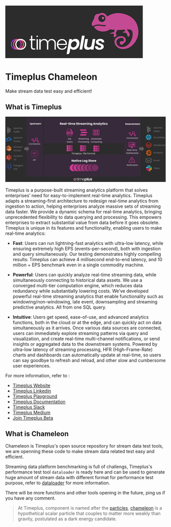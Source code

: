 
![Timeplus Chaneleon](chameleon.png)
# Timeplus Chameleon

Make stream data test easy and efficient!

## What is Timeplus

![Timeplus Architecture](architecture.jpeg)

Timeplus is a purpose-built streaming analytics platform that solves enterprises’ need for easy-to-implement real-time analytics. Timeplus adapts a streaming-first architecture to redesign real-time analytics from ingestion to action, helping enterprises analyze massive sets of streaming data faster. We provide a dynamic schema for real-time analytics, bringing unprecedented flexibility to data querying and processing. This empowers enterprises to extract substantial value from data before it goes obsolete. Timeplus is unique in its features and functionality, enabling users to make real-time analytics:

- **Fast**: Users can run lightning-fast analytics with ultra-low latency, while ensuring extremely high EPS (events-per-second), both with ingestion and query simultaneously. Our testing demonstrates highly compelling results: Timeplus can achieve 4 millisecond end-to-end latency, and 10 million + EPS benchmark even in a single commodity machine.

- **Powerful**: Users can quickly analyze real-time streaming data, while simultaneously connecting to historical data assets. We use a converged multi-tier computation engine, which reduces data redundancy while substantially lowering costs. We’ve developed powerful real-time streaming analytics that enable functionality such as windowing/non-windowing, late event, downsampling and streaming predictive analytics. All from one SQL query.

- **Intuitive**: Users get speed, ease-of-use, and advanced analytics functions, both in the cloud or at the edge, and can quickly act on data simultaneously as it arrives. Once various data sources are connected, users can immediately explore streaming patterns via query and visualization, and create real-time multi-channel notifications, or send insights or aggregated data to the downstream systems. Powered by ultra-low latency of streaming processing, HFR (High-Frame-Rate) charts and dashboards can automatically update at real-time, so users can say goodbye to refresh and reload, and other slow and cumbersome user experiences.

For more information, refer to :
- [Timeplus Website](https://www.timeplus.com/)
- [Timeplus Linkedin](https://www.linkedin.com/company/timeplusinc/)
- [Timeplus Playground](https://play.timeplus.com/playground)
- [Timeplus Documentation](https://docs.timeplus.com/)
- [Timeplus Slack](https://timepluscommunity.slack.com/)
- [Timeplus Medium](https://medium.com/www-timeplus-com)
- [Join Timeplus Beta](https://www.timeplus.com/) 

## What is Chameleon

Chameleon is Timeplus's open source repository for stream data test tools, we are openning these code to make stream data related test easy and efficient.

Streaming data platform benchmarking is full of challengs, Timeplus's performance test tool `dataloader` is ready here and can be used to generate huge amount of stream data with different format for performance test purpose, refer to [dataloader](https://github.com/timeplus-io/chameleon/tree/develop/dataloader) for more information.

There will be more functions and other tools opening in the future, ping us if you have any comment.

> At Timeplus, component is named after the [particles](https://en.wikipedia.org/wiki/List_of_particles), [chameleon](https://en.wikipedia.org/wiki/Chameleon_particle) is a hypothetical scalar particle that couples to matter more weakly than gravity, postulated as a dark energy candidate.

  
